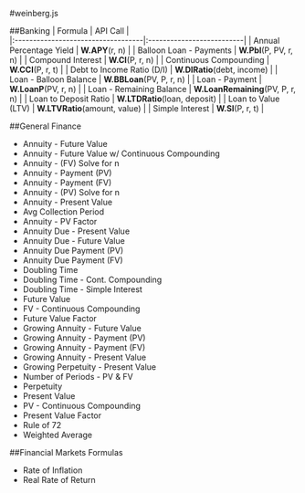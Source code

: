 #weinberg.js

##Banking
|  Formula  | API Call |                        
|:-----------------------------------|:--------------------------|
| Annual Percentage Yield    | **W.APY**(r, n)       | 
| Balloon Loan - Payments | **W.Pbl**(P, PV, r, n) |
| Compound Interest | **W.CI**(P, r, n) |
| Continuous Compounding | **W.CCI**(P, r, t) |
| Debt to Income Ratio (D/I) | **W.DIRatio**(debt, income) |
| Loan - Balloon Balance | **W.BBLoan**(PV, P, r, n) |
| Loan - Payment | **W.LoanP**(PV, r, n) |
| Loan - Remaining Balance | **W.LoanRemaining**(PV, P, r, n) |
| Loan to Deposit Ratio | **W.LTDRatio**(loan, deposit) |
| Loan to Value (LTV) | **W.LTVRatio**(amount, value) |
| Simple Interest | **W.SI**(P, r, t) |

##General Finance
* Annuity - Future Value
* Annuity - Future Value w/ Continuous Compounding
* Annuity - (FV) Solve for n
* Annuity - Payment (PV)
* Annuity - Payment (FV)
* Annuity - (PV) Solve for n
* Annuity - Present Value
* Avg Collection Period
* Annuity - PV Factor
* Annuity Due - Present Value
* Annuity Due - Future Value
* Annuity Due Payment (PV)
* Annuity Due Payment (FV)
* Doubling Time
* Doubling Time - Cont. Compounding
* Doubling Time - Simple Interest
* Future Value
* FV - Continuous Compounding
* Future Value Factor
* Growing Annuity - Future Value
* Growing Annuity - Payment (PV)
* Growing Annuity - Payment (FV)
* Growing Annuity - Present Value
* Growing Perpetuity - Present Value
* Number of Periods - PV & FV
* Perpetuity
* Present Value
* PV - Continuous Compounding
* Present Value Factor
* Rule of 72
* Weighted Average

##Financial Markets Formulas
* Rate of Inflation
* Real Rate of Return



